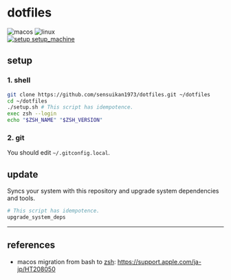 # dotfiles

![macos](https://img.shields.io/badge/macos-black.svg?logo=Apple) ![linux](https://img.shields.io/badge/linux-black.svg?logo=Linux)  
[![setup setup_machine](https://github.com/sensuikan1973/dotfiles/actions/workflows/setup_machine.yaml/badge.svg)](https://github.com/sensuikan1973/dotfiles/actions/workflows/setup_machine.yaml)

## setup

### 1. shell

```sh
git clone https://github.com/sensuikan1973/dotfiles.git ~/dotfiles
cd ~/dotfiles
./setup.sh # This script has idempotence.
exec zsh --login
echo "$ZSH_NAME" "$ZSH_VERSION"
```

### 2. git
You should edit `~/.gitconfig.local`.

## update

Syncs your system with this repository and upgrade system dependencies and tools.

```zsh
# This script has idempotence.
upgrade_system_deps
```

---

## references

- macos migration from bash to [zsh](http://www.strcat.de/zsh/): https://support.apple.com/ja-jp/HT208050
